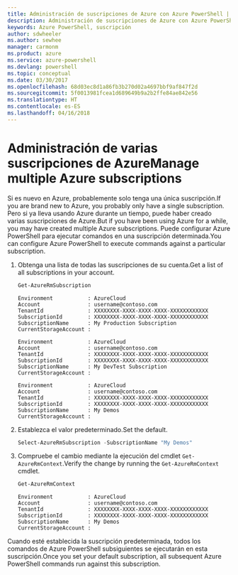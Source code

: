 ```yaml
---
title: Administración de suscripciones de Azure con Azure PowerShell | Microsoft Docs
description: Administración de suscripciones de Azure con Azure PowerShell
keywords: Azure PowerShell, suscripción
author: sdwheeler
ms.author: sewhee
manager: carmonm
ms.product: azure
ms.service: azure-powershell
ms.devlang: powershell
ms.topic: conceptual
ms.date: 03/30/2017
ms.openlocfilehash: 68d03ec8d1a86fb3b270d02a4697bbf9af847f2d
ms.sourcegitcommit: 5f0013981fcea1d689649b9a2b2ffe84ae842e56
ms.translationtype: HT
ms.contentlocale: es-ES
ms.lasthandoff: 04/16/2018
---
```

# <a name="manage-multiple-azure-subscriptions"></a><span data-ttu-id="a181b-104">Administración de varias suscripciones de Azure</span><span class="sxs-lookup"><span data-stu-id="a181b-104">Manage multiple Azure subscriptions</span></span>

<span data-ttu-id="a181b-105">Si es nuevo en Azure, probablemente solo tenga una única suscripción.</span><span class="sxs-lookup"><span data-stu-id="a181b-105">If you are brand new to Azure, you probably only have a single subscription.</span></span> <span data-ttu-id="a181b-106">Pero si ya lleva usando Azure durante un tiempo, puede haber creado varias suscripciones de Azure.</span><span class="sxs-lookup"><span data-stu-id="a181b-106">But if you have been using Azure for a while, you may have created multiple Azure subscriptions.</span></span> <span data-ttu-id="a181b-107">Puede configurar Azure PowerShell para ejecutar comandos en una suscripción determinada.</span><span class="sxs-lookup"><span data-stu-id="a181b-107">You can configure Azure PowerShell to execute commands against a particular subscription.</span></span>

1. <span data-ttu-id="a181b-108">Obtenga una lista de todas las suscripciones de su cuenta.</span><span class="sxs-lookup"><span data-stu-id="a181b-108">Get a list of all subscriptions in your account.</span></span>

    ```powershell
    Get-AzureRmSubscription
    ```

    ```
    Environment           : AzureCloud
    Account               : username@contoso.com
    TenantId              : XXXXXXXX-XXXX-XXXX-XXXX-XXXXXXXXXXXX
    SubscriptionId        : XXXXXXXX-XXXX-XXXX-XXXX-XXXXXXXXXXXX
    SubscriptionName      : My Production Subscription
    CurrentStorageAccount :

    Environment           : AzureCloud
    Account               : username@contoso.com
    TenantId              : XXXXXXXX-XXXX-XXXX-XXXX-XXXXXXXXXXXX
    SubscriptionId        : XXXXXXXX-XXXX-XXXX-XXXX-XXXXXXXXXXXX
    SubscriptionName      : My DevTest Subscription
    CurrentStorageAccount :

    Environment           : AzureCloud
    Account               : username@contoso.com
    TenantId              : XXXXXXXX-XXXX-XXXX-XXXX-XXXXXXXXXXXX
    SubscriptionId        : XXXXXXXX-XXXX-XXXX-XXXX-XXXXXXXXXXXX
    SubscriptionName      : My Demos
    CurrentStorageAccount :
    ```

2. <span data-ttu-id="a181b-109">Establezca el valor predeterminado.</span><span class="sxs-lookup"><span data-stu-id="a181b-109">Set the default.</span></span>

    ```powershell
    Select-AzureRmSubscription -SubscriptionName "My Demos"
    ```

3. <span data-ttu-id="a181b-110">Compruebe el cambio mediante la ejecución del cmdlet `Get-AzureRmContext`.</span><span class="sxs-lookup"><span data-stu-id="a181b-110">Verify the change by running the `Get-AzureRmContext` cmdlet.</span></span>

    ```powershell
    Get-AzureRmContext
    ```

    ```
    Environment           : AzureCloud
    Account               : username@contoso.com
    TenantId              : XXXXXXXX-XXXX-XXXX-XXXX-XXXXXXXXXXXX
    SubscriptionId        : XXXXXXXX-XXXX-XXXX-XXXX-XXXXXXXXXXXX
    SubscriptionName      : My Demos
    CurrentStorageAccount :
    ```

<span data-ttu-id="a181b-111">Cuando esté establecida la suscripción predeterminada, todos los comandos de Azure PowerShell subsiguientes se ejecutarán en esta suscripción.</span><span class="sxs-lookup"><span data-stu-id="a181b-111">Once you set your default subscription, all subsequent Azure PowerShell commands run against this subscription.</span></span>
